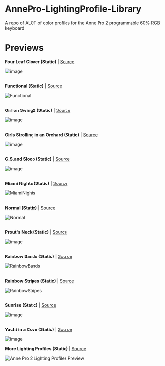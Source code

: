 # AnnePro-LightingProfile-Library
A repo of ALOT of color profiles for the Anne Pro 2 programmable 60% RGB keyboard

# Previews

__Four Leaf Clover (Static)__ | [Source](https://github.com/sikicode/anne-pro2-lighting/blob/master/Four%20Leaf%20Clover.json)

![image](https://user-images.githubusercontent.com/30121656/167228382-e4b7fbe5-54ff-4e70-bb17-9b4565ef42a8.png)
<br></br>

__Functional (Static)__ | [Source](https://github.com/stickus/Anne-Pro-2-Color-Profiles/blob/master/Functional.json)

![Functional](https://user-images.githubusercontent.com/30121656/167227662-af797863-0643-48f7-8c74-df7b24bef07e.png)
<br></br>

__Girl on Swing2 (Static)__ | [Source](https://github.com/sikicode/anne-pro2-lighting/blob/master/Girl%20on%20Swing2.json)

![image](https://user-images.githubusercontent.com/30121656/167228355-249fe272-baea-4792-b30e-1dd1eff76a23.png)
<br></br>

__Girls Strolling in an Orchard (Static)__ | [Source](https://github.com/sikicode/anne-pro2-lighting/blob/master/Girls%20Strolling%20in%20Orchard.json)

![image](https://user-images.githubusercontent.com/30121656/167228374-f93ece04-b23a-4bf6-94ae-47c529a5ca74.png)
<br></br>

__G.S.and Sloop (Static)__ | [Source](https://github.com/sikicode/anne-pro2-lighting/blob/master/G.%20S.%20and%20Sloop.json)

![image](https://user-images.githubusercontent.com/30121656/167228353-39d42679-7957-49cd-a0c8-2f8e8d544a40.png)
<br></br>

__Miami Nights (Static)__ | [Source](https://github.com/stickus/Anne-Pro-2-Color-Profiles/blob/master/Miami%20Nights.json)

![MiamiNights](https://user-images.githubusercontent.com/30121656/167227751-755339ea-0437-4ed2-bd9d-0fa8801db82d.png)
<br></br>

__Normal (Static)__ | [Source](https://github.com/stickus/Anne-Pro-2-Color-Profiles/blob/master/Normal.json)

![Normal](https://user-images.githubusercontent.com/30121656/167227916-834a463a-3965-451a-ae6f-cf9d5916b2bd.png)
<br></br>

__Prout's Neck (Static)__ | [Source](https://github.com/sikicode/anne-pro2-lighting/blob/master/Prout's%20Neck.json)

![image](https://user-images.githubusercontent.com/30121656/167228364-9c192d8b-4da4-491a-9d73-c22c15ff60fe.png)
<br></br>

__Rainbow Bands (Static)__ | [Source](https://github.com/stickus/Anne-Pro-2-Color-Profiles/blob/master/Rainbow%20Bands.json)

![RainbowBands](https://user-images.githubusercontent.com/30121656/167227985-d09848ff-094d-4b4b-90f1-a80f9ebdd054.png)
<br></br>

__Rainbow Stripes (Static)__ | [Source](https://github.com/stickus/Anne-Pro-2-Color-Profiles/blob/master/Rainbow%20Stripes.json)

![RainbowStripes](https://user-images.githubusercontent.com/30121656/167228045-ccb7c561-a087-4f90-913b-4e291c922a4a.png)
<br></br>

__Sunrise (Static)__ | [Source](https://github.com/sikicode/anne-pro2-lighting/blob/master/Sunrise.json)

![image](https://user-images.githubusercontent.com/30121656/167228300-ef040bea-59f2-4b30-83a8-da511ad16fbe.png)
<br></br>

__Yacht in a Cove (Static)__ | [Source](https://github.com/sikicode/anne-pro2-lighting/commit/7d47fe3e1246111f3100ae592362bca3b8cb257e)

![image](https://user-images.githubusercontent.com/30121656/167228385-96983db0-881a-4e38-87f1-cedf37e00d95.png)

__More Lighting Profiles (Static)__ | [Source](https://www.reddit.com/r/AnnePro/comments/k6wfm2/sharing_my_anne_pro_2_lighting_profiles/)

![Anne Pro 2 Lighting Profiles Preview](https://user-images.githubusercontent.com/30121656/167228973-b1eb2825-c145-4508-b735-5341ca01d972.png)


